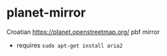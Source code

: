 # planet-mirror
Croatian https://planet.openstreetmap.org/ pbf mirror

- requires `sudo apt-get install aria2`
